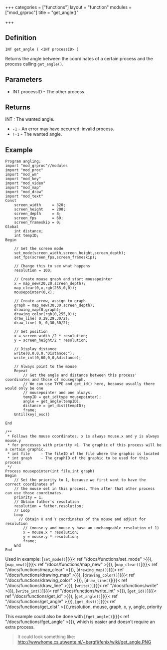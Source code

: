 +++
categories = ["functions"]
layout = "function"
modules = ["mod_grproc"]
title = "get_angle()"

+++

## Definition

    INT get_angle ( <INT processID> )

Returns the angle between the coordinates of a certain process and the process calling `get_angle()`.

## Parameters

- INT processID - The other process.

## Returns

INT : The wanted angle.

- `-1` - An error may have occurred: invalid process.
- `!-1` - The wanted angle.

## Example

```
Program angling;
import "mod_grproc"//modules
import "mod_proc"
import "mod_wm"
import "mod_key"
import "mod_video"
import "mod_map"
import "mod_draw"
import "mod_text"
Const
    screen_width     = 320;
    screen_height    = 200;
    screen_depth     = 8;
    screen_fps       = 60;
    screen_frameskip = 0;
Global
    int distance;
    int tempID;
Begin

    // Set the screen mode
    set_mode(screen_width,screen_height,screen_depth);
    set_fps(screen_fps,screen_frameskip);

    // Change this to see what happens
    resolution = 100;

    // Create mouse graph and start mousepointer
    x = map_new(20,20,screen_depth);
    map_clear(0,x,rgb(255,0,0));
    mousepointer(0,x);

    // Create arrow, assign to graph
    graph = map_new(30,30,screen_depth);
    drawing_map(0,graph);
    drawing_color(rgb(0,255,0));
    draw_line( 0,29,29,30/2);
    draw_line( 0, 0,30,30/2);

    // Set position
    x = screen_width /2 * resolution;
    y = screen_height/2 * resolution;

    // Display distance
    write(0,0,0,0,"Distance:");
    write_int(0,60,0,0,&distance);

    // Always point to the mouse
    Repeat
        // Get the angle and distance between this process' coordinates and those of mousegraph.
        // We can use TYPE and get_id() here, because usually there would only be one
        // mousepointer and one always.
        tempID = get_id(type mousepointer);
        angle = get_angle(tempID);
        distance = get_dist(tempID);
        frame;
    Until(key(_esc))

End

/**
 * Follows the mouse coordinates. x is always mouse.x and y is always mouse.y
 * for processes with priority <1. The graphic of this process will be a certain graphic.
 * int file     - The fileID of the file where the graphic is located
 * int graph    - The graphID of the graphic to be used for this process
 */
Process mousepointer(int file,int graph)
Begin
    // Set the priority to 1, because we first want to have the correct coordinates of
    // the mouse set in this process. Then after that other process can use those coordinates.
    priority = 1;
    // Obtain father's resolution
    resolution = father.resolution;
    // Loop
    Loop
      // Obtain X and Y coordinates of the mouse and adjust for resolution
        // (mouse.y and mouse.y have an unchangeable resolution of 1)
        x = mouse.x * resolution;
        y = mouse.y * resolution;
        frame;
    End
End
```

Used in example: [`set_mode()`]({{< ref "/docs/functions/set_mode" >}}), [`map_new()`]({{< ref "/docs/functions/map_new" >}}), [`map_clear()`]({{< ref "/docs/functions/map_clear" >}}), [`drawing_map()`]({{< ref "/docs/functions/drawing_map" >}}), [`drawing_color()`]({{< ref "/docs/functions/drawing_color" >}}), [`draw_line()`]({{< ref "/docs/functions/draw_line" >}}), [`write()`]({{< ref "/docs/functions/write" >}}), [`write_int()`]({{< ref "/docs/functions/write_int" >}}), [`get_id()`]({{< ref "/docs/functions/get_id" >}}), [`get_angle()`]({{< ref "/docs/functions/get_angle" >}}), [`get_dist()`]({{< ref "/docs/functions/get_dist" >}}),resolution, mouse, graph, x, y, angle, priority

This example could also be done with [`fget_angle()`]({{< ref "/docs/functions/fget_angle" >}}), which is easier and doesn't require an extra process.

> It could look something like: http://wwwhome.cs.utwente.nl/~bergfi/fenix/wiki/get_angle.PNG

